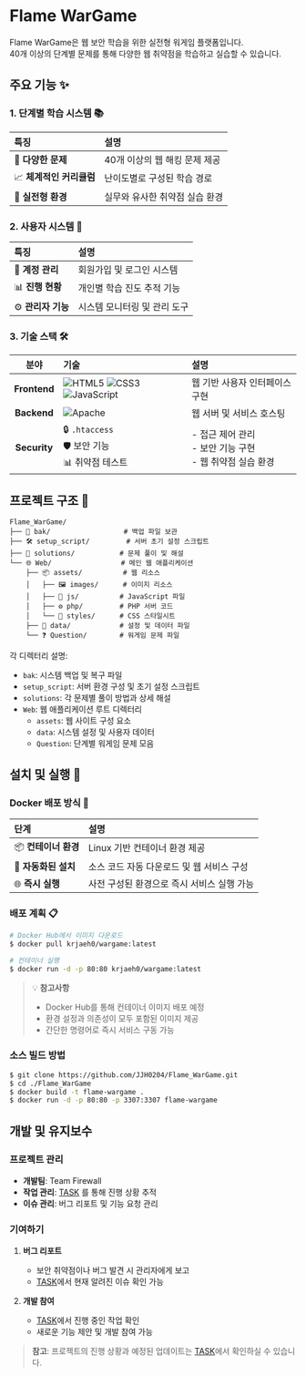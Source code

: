 # Flame WarGame

Flame WarGame은 웹 보안 학습을 위한 실전형 워게임 플랫폼입니다.  
40개 이상의 단계별 문제를 통해 다양한 웹 취약점을 학습하고 실습할 수 있습니다.

## 주요 기능 ✨

### 1. 단계별 학습 시스템 📚

| 특징 | 설명 |
|:---|:---|
| 🎯 **다양한 문제** | 40개 이상의 웹 해킹 문제 제공 |
| 📈 **체계적인 커리큘럼** | 난이도별로 구성된 학습 경로 |
| 🔬 **실전형 환경** | 실무와 유사한 취약점 실습 환경 |

### 2. 사용자 시스템 👥

| 특징 | 설명 |
|:---|:---|
| 🔐 **계정 관리** | 회원가입 및 로그인 시스템 |
| 📊 **진행 현황** | 개인별 학습 진도 추적 기능 |
| ⚙️ **관리자 기능** | 시스템 모니터링 및 관리 도구 |

### 3. 기술 스택 🛠️

| 분야 | 기술 | 설명 |
|:---:|:---|:---|
| **Frontend** | ![HTML5](https://img.shields.io/badge/HTML5-E34F26?style=flat-square&logo=html5&logoColor=white) ![CSS3](https://img.shields.io/badge/CSS3-1572B6?style=flat-square&logo=css3&logoColor=white) ![JavaScript](https://img.shields.io/badge/JavaScript-F7DF1E?style=flat-square&logo=javascript&logoColor=black) | 웹 기반 사용자 인터페이스 구현 |
| **Backend** | ![Apache](https://img.shields.io/badge/Apache-D22128?style=flat-square&logo=apache&logoColor=white) | 웹 서버 및 서비스 호스팅 |
| **Security** | 🔒 `.htaccess` <br> 🛡️ 보안 기능 <br> 📊 취약점 테스트 | - 접근 제어 관리<br>- 보안 기능 구현<br>- 웹 취약점 실습 환경 |

## 프로젝트 구조 📂

```
Flame_WarGame/
├── 📁 bak/                  # 백업 파일 보관
├── 🛠️ setup_script/         # 서버 초기 설정 스크립트
├── 📝 solutions/           # 문제 풀이 및 해설
└── 🌐 Web/                 # 메인 웹 애플리케이션
    ├── 📦 assets/          # 웹 리소스
    │   ├── 🖼️ images/      # 이미지 리소스
    │   ├── 📜 js/          # JavaScript 파일
    │   ├── ⚙️ php/         # PHP 서버 코드
    │   └── 🎨 styles/      # CSS 스타일시트
    ├── 💾 data/            # 설정 및 데이터 파일
    └── ❓ Question/        # 워게임 문제 파일
```

각 디렉터리 설명:
- `bak`: 시스템 백업 및 복구 파일
- `setup_script`: 서버 환경 구성 및 초기 설정 스크립트
- `solutions`: 각 문제별 풀이 방법과 상세 해설
- `Web`: 웹 애플리케이션 루트 디렉터리
  - `assets`: 웹 사이트 구성 요소
  - `data`: 시스템 설정 및 사용자 데이터
  - `Question`: 단계별 워게임 문제 모음

## 설치 및 실행 🚀

### Docker 배포 방식 🐳

| 단계 | 설명 |
|:---|:---|
| 📦 **컨테이너 환경** | Linux 기반 컨테이너 환경 제공 |
| 🔄 **자동화된 설치** | 소스 코드 자동 다운로드 및 웹 서비스 구성 |
| 🌐 **즉시 실행** | 사전 구성된 환경으로 즉시 서비스 실행 가능 |

### 배포 계획 📋

```bash
# Docker Hub에서 이미지 다운로드
$ docker pull krjaeh0/wargame:latest

# 컨테이너 실행
$ docker run -d -p 80:80 krjaeh0/wargame:latest
```

> 💡 **참고사항**
> - Docker Hub를 통해 컨테이너 이미지 배포 예정
> - 환경 설정과 의존성이 모두 포함된 이미지 제공
> - 간단한 명령어로 즉시 서비스 구동 가능

### 소스 빌드 방법

```bash
$ git clone https://github.com/JJH0204/Flame_WarGame.git
$ cd ./Flame_WarGame
$ docker build -t flame-wargame .
$ docker run -d -p 80:80 -p 3307:3307 flame-wargame
```

## 개발 및 유지보수

### 프로젝트 관리 

- **개발팀**: Team Firewall
- **작업 관리**: [TASK](./TASK.md) 를 통해 진행 상황 추적
- **이슈 관리**: 버그 리포트 및 기능 요청 관리

### 기여하기 

1. **버그 리포트**
   - 보안 취약점이나 버그 발견 시 관리자에게 보고
   - [TASK](./TASK.md)에서 현재 알려진 이슈 확인 가능

2. **개발 참여**
   - [TASK](./TASK.md)에서 진행 중인 작업 확인
   - 새로운 기능 제안 및 개발 참여 가능

> **참고**: 프로젝트의 진행 상황과 예정된 업데이트는 [TASK](./TASK.md)에서 확인하실 수 있습니다.
